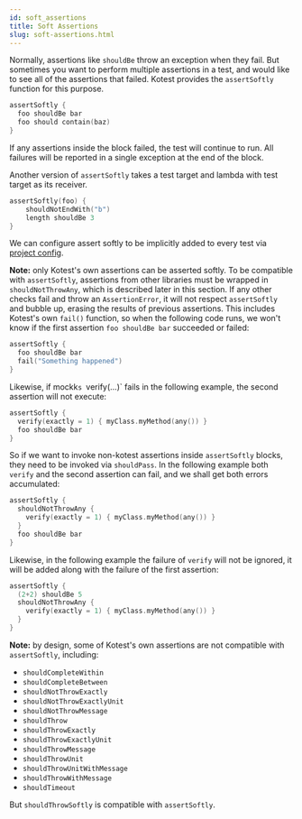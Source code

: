 ```yaml
---
id: soft_assertions
title: Soft Assertions
slug: soft-assertions.html
---
```



Normally, assertions like `shouldBe` throw an exception when they fail.
But sometimes you want to perform multiple assertions in a test, and
would like to see all of the assertions that failed. Kotest provides
the `assertSoftly` function for this purpose.

```kotlin
assertSoftly {
  foo shouldBe bar
  foo should contain(baz)
}
```

If any assertions inside the block failed, the test will continue to
run. All failures will be reported in a single exception at the end of
the block.

Another version of `assertSoftly` takes a test target and lambda with test target as its receiver.

```kotlin
assertSoftly(foo) {
    shouldNotEndWith("b")
    length shouldBe 3
}
```


We can configure assert softly to be implicitly added to every test via [project config](../framework/project_config.md).

**Note:** only Kotest's own assertions can be asserted softly. To be compatible with `assertSoftly`, assertions from other libraries must be wrapped in `shouldNotThrowAny`, which is described later in this section. If any other checks fail and throw an `AssertionError`, it will not respect `assertSoftly` and bubble up, erasing the results of previous assertions. This includes Kotest's own `fail()` function, so when the following code runs, we won't know if the first assertion `foo shouldBe bar` succeeded or failed:

```kotlin
assertSoftly {
  foo shouldBe bar
  fail("Something happened")
}
```

Likewise, if mockk`s `verify(...)` fails in the following example, the second assertion will not execute:

```kotlin
assertSoftly {
  verify(exactly = 1) { myClass.myMethod(any()) }
  foo shouldBe bar
}
```

So if we want to invoke non-kotest assertions inside `assertSoftly` blocks, they need to be invoked via `shouldPass`.
In the following example both `verify` and the second assertion can fail, and we shall get both errors accumulated:

```kotlin
assertSoftly {
  shouldNotThrowAny {
    verify(exactly = 1) { myClass.myMethod(any()) }
  }
  foo shouldBe bar
}
```

Likewise, in the following example the failure of `verify` will not be ignored, it will be added along with the failure of the first assertion:


```kotlin
assertSoftly {
  (2+2) shouldBe 5
  shouldNotThrowAny {
    verify(exactly = 1) { myClass.myMethod(any()) }
  }
}
```

**Note:** by design, some of Kotest's own assertions are not compatible with `assertSoftly`, including:

* `shouldCompleteWithin`
* `shouldCompleteBetween`
* `shouldNotThrowExactly`
* `shouldNotThrowExactlyUnit`
* `shouldNotThrowMessage`
* `shouldThrow`
* `shouldThrowExactly`
* `shouldThrowExactlyUnit`
* `shouldThrowMessage`
* `shouldThrowUnit`
* `shouldThrowUnitWithMessage`
* `shouldThrowWithMessage`
* `shouldTimeout`

But `shouldThrowSoftly` is compatible with `assertSoftly`.
